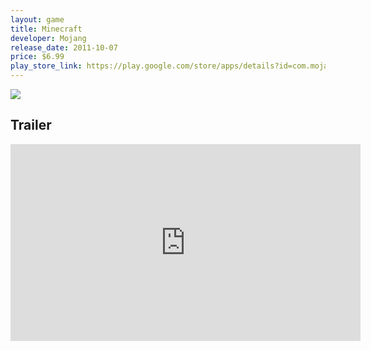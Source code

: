 ```yaml
---
layout: game
title: Minecraft
developer: Mojang
release_date: 2011-10-07
price: $6.99
play_store_link: https://play.google.com/store/apps/details?id=com.mojang.minecraftpe
---
```


<!-- Write your game description here. -->

<!-- Add your image embeds here. Remember to place images in assets/images/ -->
<img src="{{ 'assets/images/minecraft_gameplay.jpg' | relative_url }}" />
<!-- IMPORTANT: Please manually place the image file 'minecraft_gameplay.jpg' into the 'assets/images/' directory. -->

<!-- Optional: Add a rating section -->
<!-- ## My Rating
<!-- **Overall:** ⭐⭐⭐⭐☆ -->

<!-- Optional: Add a trailer section -->
## Trailer
<iframe width="560" height="315" src="https://www.youtube.com/embed/X-fMtNOS_gU?si=M7mlho59F-bixDla" title="YouTube video player" frameborder="0" allow="accelerometer; autoplay; clipboard-write; encrypted-media; gyroscope; picture-in-picture; web-share" referrerpolicy="strict-origin-when-cross-origin" allowfullscreen></iframe>